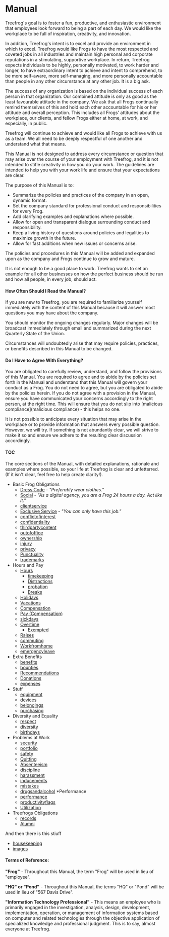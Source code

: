 # Manual

Treefrog's goal is to foster a fun, productive, and enthusiastic environment that employees look forward to being a part of each day. We would like the workplace to be full of inspiration, creativity, and innovation.

In addition, Treefrog's intent is to excel and provide an environment in which to excel. Treefrog would like Frogs to have the most respected and coveted jobs in all industries and maintain high personal and corporate reputations in a stimulating, supportive workplace. In return, Treefrog expects individuals to be highly, personally motivated, to work harder and longer, to have extraordinary intent to achieve and intent to comprehend, to be more self-aware, more self-managing, and more personally accountable than people in any other circumstance at any other job. It is a big ask.

The success of any organization is based on the individual success of each person in that organization. Our combined attitude is only as good as the least favourable attitude in the company. We ask that all Frogs continually remind themselves of this and hold each other accountable for his or her attitude and overall perception. This includes all Frogs' attitudes about the workplace, our clients, and fellow Frogs either at home, at work, and especially, in public.

Treefrog will continue to achieve and would like all Frogs to achieve with us as a team. We all need to be deeply respectful of one another and understand what that means.

This Manual is not designed to address every circumstance or question that may arise over the course of your employment with Treefrog, and it is not intended to stifle creativity in how you do your work. The guidelines are intended to help you with your work life and ensure that your expectations are clear.

The purpose of this Manual is to:

- Summarize the policies and practices of the company in an open, dynamic format.
- Set the company standard for professional conduct and responsibilities for every Frog.
- Add clarifying examples and explanations where possible.
- Allow for open and transparent dialogue surrounding conduct and responsibility.
- Keep a living history of questions around policies and legalities to maximize growth in the future.
- Allow for fast additions when new issues or concerns arise.

The policies and procedures in this Manual will be added and expanded upon as the company and Frogs continue to grow and mature.

It is not enough to be a good place to work. Treefrog wants to set an example for all other businesses on how the perfect business should be run and how all people, in every job, should act.

#### How Often Should I Read the Manual?

If you are new to Treefrog, you are required to familiarize yourself immediately with the content of this Manual because it will answer most questions you may have about the company.

You should monitor the ongoing changes regularly. Major changes will be broadcast immediately through email and summarized during the next Quarterly State of the Union.

Circumstances will undoubtedly arise that may require policies, practices, or benefits described in this Manual to be changed.

#### Do I Have to Agree With Everything?

You are obligated to carefully review, understand, and follow the provisions of this Manual. You are required to agree and to abide by the policies set forth in the Manual and understand that this Manual will govern your conduct as a Frog. You do not need to agree, but you are obligated to abide by the policies herein. If you do not agree with a provision in the Manual, ensure you have communicated your concerns accordingly to the right person, at the right time. This will ensure that you do not slip into [malicious compliance](malicious compliance) - this helps no one.

It is not possible to anticipate every situation that may arise in the workplace or to provide information that answers every possible question. However, we will try. If something is not abundantly clear, we will strive to make it so and ensure we adhere to the resulting clear discussion accordingly.

#### TOC

The core sections of the Manual, with detailed explanations, rationale and examples where possible, so your life at Treefrog is clear and unfetterred. (If it isn't clear, feel free to help create clarity!).

* Basic Frog Obligations
	* [Dress Code](dress.md) - *"Preferably wear clothes."*
	* [Social](social.md) - *"As a digital agency, you are a Frog 24 hours a day. Act like it."*
	* [clientservice](clientservice.md)
	* [Exclusive Service](exclusiveservice.md) - *"You can only have this job."*
	* [conflictofinterest](conflictofinterest.md)
	* [confidentiality](confidentiality.md)
	* [thirdpartycontent](thirdpartycontent.md)
	* [outofoffice](outofoffice.md)
	* [ownership](ownership.md)
	* [injury](injury.md)
	* [privacy](privacy.md)
	* [Punctuality](Punctuality.md)
	* [trademarks](trademarks.md)
* Hours and Pay
	* [Hours](hours.md)
		* [timekeeping](timekeeping.md)
		* [Distractions](distractions.md)
		* [probation](probation.md)
		* [Breaks](breaks.md)
	* [Holidays](holidays.md)
	* [Vacations](vacations.md)
	* [Compensation](Compensation.md)
	* [Pay (Compensation)](pay.md)
	* [sickdays](sickdays.md)
	* [Overtime](overtime.md)
		* [Exempted](Exempted.md)
	* [Raises](raises.md)
	* [commuting](commuting.md)
	* [Workfromhome](workfromhome.md)
	* [emergencyleave](emergencyleave.md)
* Extra Benefits
	* [benefits](benefits.md)
	* [bounties](bounties.md)
	* [Recommendations](Recommendations.md)
	* [Donations](Donations.md)
	* [expenses](expenses.md)
* Stuff
	* [equipment](equipment.md)
	* [devices](devices.md)
	* [belongings](belongings.md)
	* [purchasing](purchasing.md)
* Diversity and Equality
	* [respect](respect.md)
	* [diversity](diversity.md)
	* [birthdays](birthdays.md)
* Problems at Work
	* [security](security.md)
	* [portfolio](portfolio.md)
	* [safety](safety.md)
	* [Quitting](Quitting.md)
	* [Absenteeism](absenteeism.md)
	* [discipline](discipline.md)
	* [harassment](harassment.md)
	* [inducements](inducements.md)
	* [mistakes](mistakes.md)
	* [drugsandalcohol](drugsandalcohol.md)
*Performance
	* [performance](performance.md)
	* [productivityflags](productivityflags.md)
	* [Utilization](Utilization.md)
* Treefrogs Obligations
	* [records](records.md)
	* [Alumni](Alumni.md)

And then there is this stiuff
	
* [housekeeping](housekeeping.md)
* [images](images.md)


#### Terms of Reference:

**"Frog"** - Throughout this Manual, the term "Frog" will be used in lieu of "employee".

**"HQ" or "Pond"** - Throughout this Manual, the terms "HQ" or "Pond" will be used in lieu of "567 Davis Drive".

**"Information Technology Professional"** - This means an employee who is primarily engaged in the investigation, analysis, design, development, implementation, operation, or management of information systems based on computer and related technologies through the objective application of specialized knowledge and professional judgment. This is to say, almost everyone at Treefrog.


